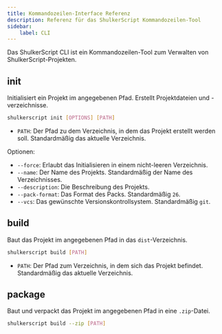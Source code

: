 ```yaml
---
title: Kommandozeilen-Interface Referenz
description: Referenz für das ShulkerScript Kommandozeilen-Tool
sidebar:
    label: CLI
---
```


Das ShulkerScript CLI ist ein Kommandozeilen-Tool zum Verwalten von ShulkerScript-Projekten.


## init
Initialisiert ein Projekt im angegebenen Pfad.
Erstellt Projektdateien und -verzeichnisse.
```bash
shulkerscript init [OPTIONS] [PATH]
```
- `PATH`: Der Pfad zu dem Verzeichnis, in dem das Projekt erstellt werden soll. Standardmäßig das aktuelle Verzeichnis.

Optionen:
- `--force`: Erlaubt das Initialisieren in einem nicht-leeren Verzeichnis.
- `--name`: Der Name des Projekts. Standardmäßig der Name des Verzeichnisses.
- `--description`: Die Beschreibung des Projekts.
- `--pack-format`: Das Format des Packs. Standardmäßig `26`.
- `--vcs`: Das gewünschte Versionskontrollsystem. Standardmäßig `git`.

## build
Baut das Projekt im angegebenen Pfad in das `dist`-Verzeichnis.
```bash
shulkerscript build [PATH]
```
- `PATH`: Der Pfad zum Verzeichnis, in dem sich das Projekt befindet. Standardmäßig das aktuelle Verzeichnis.

## package
Baut und verpackt das Projekt im angegebenen Pfad in eine `.zip`-Datei.
```bash
shulkerscript build --zip [PATH]
```